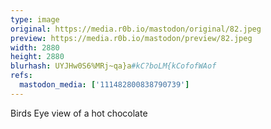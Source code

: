 ```yaml
---
type: image
original: https://media.r0b.io/mastodon/original/82.jpeg
preview: https://media.r0b.io/mastodon/preview/82.jpeg
width: 2880
height: 2880
blurhash: UYJHw0S6%MRj~qa}a#kC?boLM{kCofofWAof
refs:
  mastodon_media: ['111482800838790739']
---
```


Birds Eye view of a hot chocolate 
